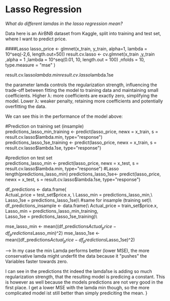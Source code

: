 # Lasso Regression

*What do different lamdas in the lasso regression mean?* 


Data here is an AirBNB dataset from Kaggle, split into training and test set, where I want to predict price. 



####Lasso
lasso_price <- glmnet(x_train, y_train, alpha=1, lambda = 10^seq(-2,6, length.out=50))
result.cv.lasso <- cv.glmnet(x_train
                             ,y_train
                             ,alpha = 1
                             ,lambda = 10^seq(0.01, 10, length.out = 100)
                             ,nfolds = 10,
                             type.measure = "mse"
)

result.cv.lasso$lambda.min
result.cv.lasso$lambda.1se



the parameter lamda controls the regularization strength, influencing the trade-off between fitting the model to training data and maintaining small coefficients. Higher λ: more coefficients are exactly zero, simplifying the model.
Lower λ: weaker penalty, retaining more coefficients and potentially overfitting the data.


We can see this in the performance of the model above: 


#Prediction on training set (insample)\
predictions_lasso_min_training <- predict(lasso_price, newx = x_train, s = result.cv.lasso$lambda.min, type="response") 
predictions_lasso_1se_training <- predict(lasso_price, newx = x_train, s = result.cv.lasso$lambda.1se, type="response")


#prediction on test set\
predictions_lasso_min <- predict(lasso_price, newx = x_test, s = result.cv.lasso$lambda.min, type="response") #Lasso
length(predictions_lasso_min)
predictions_lasso_1se<- predict(lasso_price, newx = x_test, s = result.cv.lasso$lambda.1se, type="response")


df_predictions <- data.frame(\
  Actual_price = test_set$price.x, \
  Lasso_min = predictions_lasso_min,\
  Lasso_1se = predictions_lasso_1se)\
  #same for insample (training set)\
df_predictions_insample <- data.frame(\
  Actual_price = train_set$price.x,\
  Lasso_min = predictions_lasso_min_training,\
  Lasso_1se = predictions_lasso_1se_training)\



mse_lasso_min <- mean((df_predictions$Actual_price - df_predictions$Lasso_min)^2)
mse_lasso_1se <- mean((df_predictions$Actual_price - df_predictions$Lasso_1se)^2)



--> In my case the min Lamda performs better (lower MSE), the more conservative lamda might underfit the data because it "pushes" the Variables faster towards zero.

I can see in the predictions tht indeed the lamda1se is adding so much regularization strength, that the resulting model is predicing a constant. This is however as well because the models predictions are not very good in the first place. I get a lower MSE with the lamda min though, so the more complicated model ist still better than simply prediciting the mean. 
}
